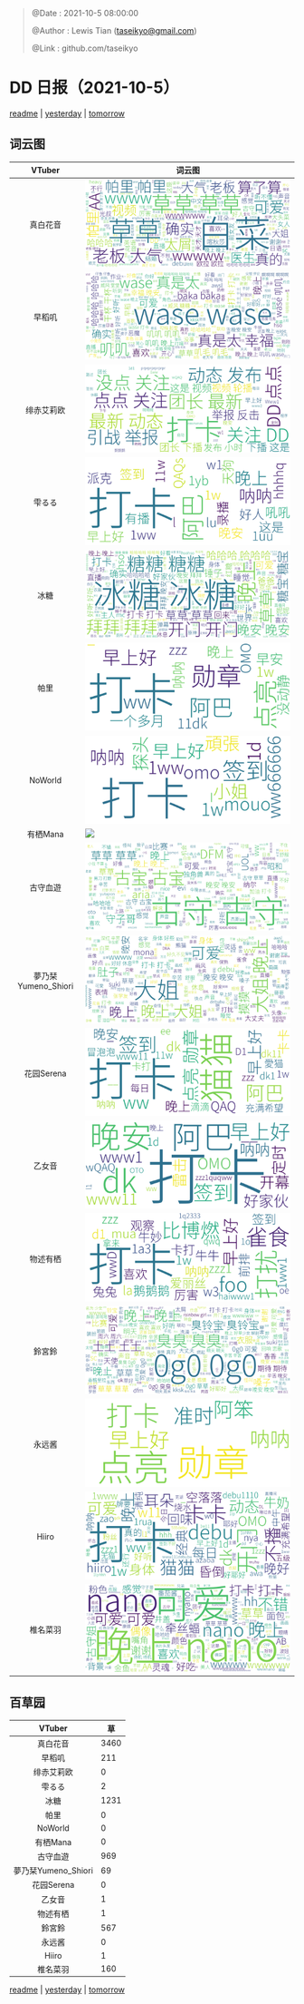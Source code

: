 > @Date    : 2021-10-5 08:00:00
>
> @Author  : Lewis Tian (taseikyo@gmail.com)
>
> @Link    : github.com/taseikyo

# DD 日报（2021-10-5）

[readme](../README.md) | [yesterday](2021-10-4.md) | [tomorrow](2021-10-6.md)

## 词云图

|VTuber|词云图|
|:-:|-|
|真白花音|![](../../images/daily/21402309_2021-10-5_purge_wordcloud.png)|
|早稻叽|![](../../images/daily/41682_2021-10-5_purge_wordcloud.png)|
|绯赤艾莉欧|![](../../images/daily/21396545_2021-10-5_purge_wordcloud.png)|
|雫るる|![](../../images/daily/21013446_2021-10-5_purge_wordcloud.png)|
|冰糖|![](../../images/daily/876396_2021-10-5_purge_wordcloud.png)|
|帕里|![](../../images/daily/4895312_2021-10-5_purge_wordcloud.png)|
|NoWorld|![](../../images/daily/21448649_2021-10-5_purge_wordcloud.png)|
|有栖Mana|![](../../images/daily/6542258_2021-10-5_purge_wordcloud.png)|
|古守血遊|![](../../images/daily/8725120_2021-10-5_purge_wordcloud.png)|
|夢乃栞Yumeno_Shiori|![](../../images/daily/14052636_2021-10-5_purge_wordcloud.png)|
|花园Serena|![](../../images/daily/14327465_2021-10-5_purge_wordcloud.png)|
|乙女音|![](../../images/daily/21320551_2021-10-5_purge_wordcloud.png)|
|物述有栖|![](../../images/daily/21449083_2021-10-5_purge_wordcloud.png)|
|鈴宮鈴|![](../../images/daily/21685677_2021-10-5_purge_wordcloud.png)|
|永远酱|![](../../images/daily/21701071_2021-10-5_purge_wordcloud.png)|
|Hiiro|![](../../images/daily/21919321_2021-10-5_purge_wordcloud.png)|
|椎名菜羽|![](../../images/daily/22347054_2021-10-5_purge_wordcloud.png)|

## 百草园

|VTuber|草|
|:-:|-|
|真白花音|3460|
|早稻叽|211|
|绯赤艾莉欧|0|
|雫るる|2|
|冰糖|1231|
|帕里|0|
|NoWorld|0|
|有栖Mana|0|
|古守血遊|969|
|夢乃栞Yumeno_Shiori|69|
|花园Serena|0|
|乙女音|1|
|物述有栖|1|
|鈴宮鈴|567|
|永远酱|0|
|Hiiro|1|
|椎名菜羽|160|

[readme](../README.md) | [yesterday](2021-10-4.md) | [tomorrow](2021-10-6.md)
